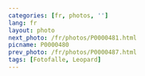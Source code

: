 ```yaml
---
categories: [fr, photos, '']
lang: fr
layout: photo
next_photo: /fr/photos/P0000481.html
picname: P0000480
prev_photo: /fr/photos/P0000487.html
tags: [Fotofalle, Leopard]
---
```

